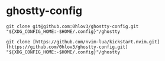 # ghostty-config

```shell
git clone git@github.com:0hlov3/ghostty-config.git "${XDG_CONFIG_HOME:-$HOME/.config}"/ghostty
```

```shell
git clone [https://github.com/nvim-lua/kickstart.nvim.git](https://github.com/0hlov3/ghostty-config.git) "${XDG_CONFIG_HOME:-$HOME/.config}"/ghostty
```
